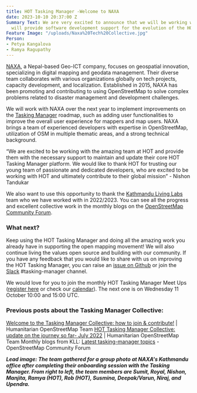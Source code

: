 ```yaml
---
title: HOT Tasking Manager -Welcome to NAXA
date: 2023-10-10 20:37:00 Z
Summary Text: We are very excited to announce that we will be working with NAXA, who
  will provide software development support for the evolution of the HOT Tasking Manager.
Feature Image: "/uploads/Naxa%20Tech%20Collective.jpg"
Person:
- Petya Kangalova
- Ramya Ragupathy
---
```


[NAXA](https://naxa.com.np/), a Nepal-based Geo-ICT company, focuses on geospatial innovation, specializing in digital mapping and geodata management. Their diverse team collaborates with various organizations globally on tech projects, capacity development, and localization. Established in 2015, NAXA has been promoting and contributing to using OpenStreetMap to solve complex problems related to disaster management and development challenges. 

We will work with NAXA over the next year to implement improvements on the [Tasking Manager](https://tasks.hotosm.org/) roadmap, such as adding user functionalities to improve the overall user experience for mappers and map users. NAXA brings a team of experienced developers with expertise in OpenStreetMap, utilization of OSM in multiple thematic areas, and a strong technical background.

“We are excited to be working with the amazing team at HOT and provide them with the necessary support to maintain and update their core HOT Tasking Manager platform. We would like to thank HOT for trusting our young team of passionate and dedicated developers, who are excited to be working with HOT and ultimately contribute to their global mission” - Nishon Tandukar

We also want to use this opportunity to thank the [Kathmandu Living Labs](https://kathmandulivinglabs.org/) team who we have worked with in 2022/2023.  You can see all the progress and excellent collective work in the monthly blogs on the [OpenStreetMap Community Forum](https://community.openstreetmap.org/tag/tasking-manager).

### What next?

Keep using the HOT Tasking Manager and doing all the amazing work you already have in supporting the open mapping movement! We will also continue living the values open source and building with our community.  If you have any feedback that you would like to share with us on improving the HOT Tasking Manager, you can raise an [issue on Github](https://github.com/hotosm/tasking-manager/issues) or join the [Slack](http://slack.hotosm.org/) #tasking-manager channel.

We would love for you to join the monthly  HOT Tasking Manager Meet Ups ([register here](https://docs.google.com/forms/d/e/1FAIpQLSd2p6cot6l22xthG-4ffOx6SQ_CALWlwc2mN5vQbWPQGAs7Uw/viewform) or check our [calendar](https://www.google.com/calendar/embed?src=hotosm.org_848e89aaiab04ag94d23rqn558%40group.calendar.google.com)). The next one is on Wednesday 11 October 10:00 and 15:00 UTC.

### Previous posts about the Tasking Manager Collective:
[Welcome to the Tasking Manager Collective: how to join & contribute!](https://www.hotosm.org/tech-blog/welcome-to-the-tasking-manager-collective-how-to-join-and-contribute/) | Humanitarian OpenStreetMap Team
[HOT Tasking Manager Collective: update on the journey so far- July 2022](https://www.hotosm.org/tech-blog/hot-tasking-manager-collective-july-update/) | Humanitarian OpenStreetMap Team
Monthly blogs from KLL: [Latest tasking-manager topics](https://community.openstreetmap.org/tag/tasking-manager) - OpenStreetMap Community Forum

***Lead image: The team gathered for a group photo at NAXA's Kathmandu office after completing their onboarding session with the Tasking Manager. From right to left, the team members are Sumit, Royal, Nishon, Manjita, Ramya (HOT), Rob (HOT), Susmina, Deepak/Varun, Niraj, and Upendra.***

